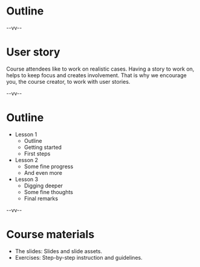 # Outline

--vv--

# User story
Course attendees like to work on realistic cases. Having a story to work on, helps to keep focus and creates involvement. That is why we encourage you, the course creator, to work with user stories.

--vv--

# Outline
- Lesson 1
  - Outline
  - Getting started
  - First steps
- Lesson 2
  - Some fine progress
  - And even more
- Lesson 3
  - Digging deeper
  - Some fine thoughts
  - Final remarks

--vv--

# Course materials
- The slides: Slides and slide assets.
- Exercises: Step-by-step instruction and guidelines.